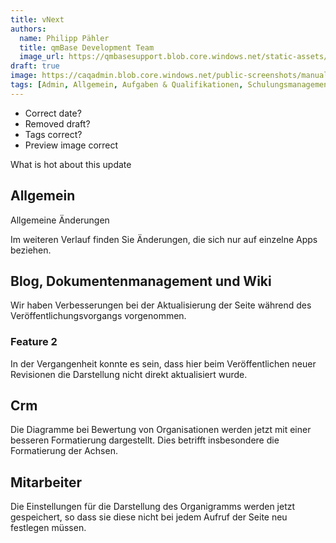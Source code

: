 ```yaml
---
title: vNext
authors:
  name: Philipp Pähler
  title: qmBase Development Team
  image_url: https://qmbasesupport.blob.core.windows.net/static-assets/img/persons/paehler_round.png
draft: true
image: https://caqadmin.blob.core.windows.net/public-screenshots/manual-screenshots/Screenshot2022-09-28_training_ConfirmAttendance.png
tags: [Admin, Allgemein, Aufgaben & Qualifikationen, Schulungsmanagement]
---
```


- Correct date?
- Removed draft?
- Tags correct?
- Preview image correct

What is hot about this update

<!--truncate-->

## Allgemein

Allgemeine Änderungen

Im weiteren Verlauf finden Sie Änderungen, die sich nur auf einzelne Apps beziehen.

## Blog, Dokumentenmanagement und Wiki

Wir haben Verbesserungen bei der Aktualisierung der Seite während des Veröffentlichungsvorgangs vorgenommen.

### Feature 2

In der Vergangenheit konnte es sein, dass hier beim Veröffentlichen neuer Revisionen die Darstellung nicht direkt aktualisiert wurde.

## Crm

Die Diagramme bei Bewertung von Organisationen werden jetzt mit einer besseren Formatierung dargestellt. Dies betrifft insbesondere die Formatierung der Achsen.

## Mitarbeiter

Die Einstellungen für die Darstellung des Organigramms werden jetzt gespeichert, so dass sie diese nicht bei jedem Aufruf der Seite neu festlegen müssen.
